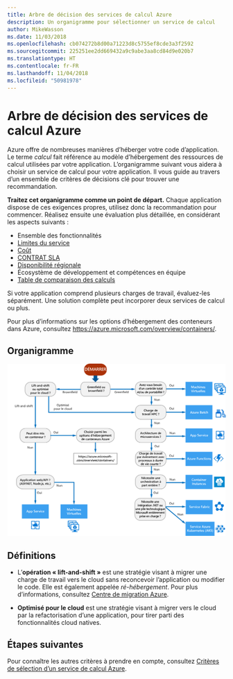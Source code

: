 ```yaml
---
title: Arbre de décision des services de calcul Azure
description: Un organigramme pour sélectionner un service de calcul
author: MikeWasson
ms.date: 11/03/2018
ms.openlocfilehash: cb074272b8d00a71223d8c5755ef8cde3a3f2592
ms.sourcegitcommit: 225251ee2dd669432a9c9abe3aa8cd84d9e020b7
ms.translationtype: HT
ms.contentlocale: fr-FR
ms.lasthandoff: 11/04/2018
ms.locfileid: "50981978"
---
```

# <a name="decision-tree-for-azure-compute-services"></a>Arbre de décision des services de calcul Azure

Azure offre de nombreuses manières d’héberger votre code d’application. Le terme *calcul* fait référence au modèle d’hébergement des ressources de calcul utilisées par votre application. L’organigramme suivant vous aidera à choisir un service de calcul pour votre application. Il vous guide au travers d’un ensemble de critères de décisions clé pour trouver une recommandation. 

**Traitez cet organigramme comme un point de départ.** Chaque application dispose de ces exigences propres, utilisez donc la recommandation pour commencer. Réalisez ensuite une évaluation plus détaillée, en considérant les aspects suivants :
 
- Ensemble des fonctionnalités
- [Limites du service](/azure/azure-subscription-service-limits)
- [Coût](https://azure.microsoft.com/pricing/)
- [CONTRAT SLA](https://azure.microsoft.com/support/legal/sla/)
- [Disponibilité régionale](https://azure.microsoft.com/global-infrastructure/services/)
- Écosystème de développement et compétences en équipe
- [Table de comparaison des calculs](./compute-comparison.md)

Si votre application comprend plusieurs charges de travail, évaluez-les séparément. Une solution complète peut incorporer deux services de calcul ou plus.

Pour plus d’informations sur les options d’hébergement des conteneurs dans Azure, consultez https://azure.microsoft.com/overview/containers/.

## <a name="flowchart"></a>Organigramme

![](../images/compute-decision-tree.svg)

## <a name="definitions"></a>Définitions

- L’**opération « lift-and-shift »** est une stratégie visant à migrer une charge de travail vers le cloud sans reconcevoir l’application ou modifier le code. Elle est également appelée *ré-hébergement*. Pour plus d’informations, consultez [Centre de migration Azure](https://azure.microsoft.com/migration/).

- **Optimisé pour le cloud** est une stratégie visant à migrer vers le cloud par la refactorisation d’une application, pour tirer parti des fonctionnalités cloud natives.

## <a name="next-steps"></a>Étapes suivantes

Pour connaître les autres critères à prendre en compte, consultez [Critères de sélection d’un service de calcul Azure](./compute-comparison.md).
